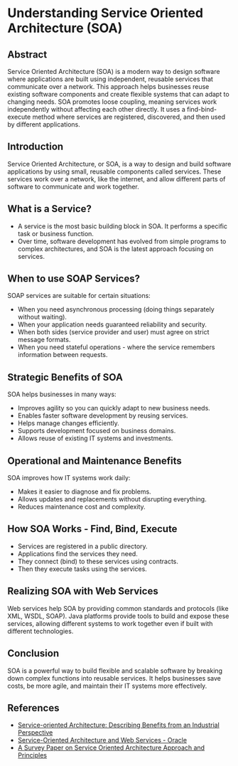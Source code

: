 # Understanding Service Oriented Architecture (SOA)

## Abstract

Service Oriented Architecture (SOA) is a modern way to design software where applications are built using independent, reusable services that
communicate over a network. This approach helps businesses reuse existing software components and create flexible systems that can adapt to changing needs.
SOA promotes loose coupling, meaning services work independently without affecting each other directly. It uses a find-bind-execute method where services 
are registered, discovered, and then used by different applications.

## Introduction

Service Oriented Architecture, or SOA, is a way to design and build software applications by using small, reusable components called services.
These services work over a network, like the internet, and allow different parts of software to communicate and work together.

## What is a Service?

* A service is the most basic building block in SOA. It performs a specific task or business function.
* Over time, software development has evolved from simple programs to complex architectures, and SOA is the latest approach focusing on services.

## When to use SOAP Services?

SOAP services are suitable for certain situations:

* When you need asynchronous processing (doing things separately without waiting).
* When your application needs guaranteed reliability and security.
* When both sides (service provider and user) must agree on strict message formats.
* When you need stateful operations - where the service remembers information between requests.

## Strategic Benefits of SOA

SOA helps businesses in many ways:

* Improves agility so you can quickly adapt to new business needs.
* Enables faster software development by reusing services.
* Helps manage changes efficiently.
* Supports development focused on business domains.
* Allows reuse of existing IT systems and investments.

## Operational and Maintenance Benefits

SOA improves how IT systems work daily:

* Makes it easier to diagnose and fix problems.
* Allows updates and replacements without disrupting everything.
* Reduces maintenance cost and complexity.


## How SOA Works - Find, Bind, Execute

* Services are registered in a public directory.
* Applications find the services they need.
* They connect (bind) to these services using contracts.
* Then they execute tasks using the services.

## Realizing SOA with Web Services

Web services help SOA by providing common standards and protocols (like XML, WSDL, SOAP).
Java platforms provide tools to build and expose these services, allowing different systems to work together even if built with different technologies.


## Conclusion

SOA is a powerful way to build flexible and scalable software by breaking down complex functions into reusable services.
It helps businesses save costs, be more agile, and maintain their IT systems more effectively.

## References

* [Service-oriented Architecture: Describing Benefits from an Industrial Perspective](https://www.scitepress.org/papers/2017/63836/63836.pdf)
* [Service-Oriented Architecture and Web Services - Oracle](https://www.oracle.com/technical-resources/articles/javase/soa.html)
* [A Survey Paper on Service Oriented Architecture Approach and Principles](https://opus.govst.edu/cgi/viewcontent.cgi?article=1159&context=capstones)

